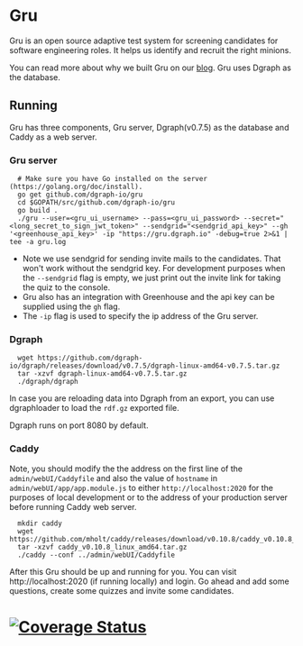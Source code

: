 # Gru

Gru is an open source adaptive test system for screening candidates for software engineering roles. It helps us identify and recruit the right minions.

You can read more about why we built Gru on our [blog](https://open.dgraph.io/post/gru/). Gru uses Dgraph as the database.

## Running

Gru has three components, Gru server, Dgraph(v0.7.5) as the database and Caddy as a web server.

### Gru server

```
  # Make sure you have Go installed on the server (https://golang.org/doc/install).
  go get github.com/dgraph-io/gru
  cd $GOPATH/src/github.com/dgraph-io/gru
  go build .
  ./gru --user=<gru_ui_username> --pass=<gru_ui_password> --secret="<long_secret_to_sign_jwt_token>" --sendgrid="<sendgrid_api_key>" --gh '<greenhouse_api_key>' -ip "https://gru.dgraph.io" -debug=true 2>&1 | tee -a gru.log
```

* Note we use sendgrid for sending invite mails to the candidates. That won't work without the sendgrid
key. For development purposes when the `--sendgrid` flag is empty, we just print out the invite link for taking
the quiz to the console.
* Gru also has an integration with Greenhouse and the api key can be supplied using the `gh` flag.
* The `-ip` flag is used to specify the ip address of the Gru server.


### Dgraph

```
  wget https://github.com/dgraph-io/dgraph/releases/download/v0.7.5/dgraph-linux-amd64-v0.7.5.tar.gz
  tar -xzvf dgraph-linux-amd64-v0.7.5.tar.gz
  ./dgraph/dgraph
```
In case you are reloading data into Dgraph from an export, you can use dgraphloader to load the `rdf.gz` exported file.

Dgraph runs on port 8080 by default.

### Caddy

Note, you should modify the the address on the first line of the `admin/webUI/Caddyfile` and also the
value of `hostname` in `admin/webUI/app/app.module.js` to either `http://localhost:2020` for the purposes
of local development or to the address of your production server before running Caddy web server.

```
  mkdir caddy
  wget https://github.com/mholt/caddy/releases/download/v0.10.8/caddy_v0.10.8_linux_amd64.tar.gz
  tar -xzvf caddy_v0.10.8_linux_amd64.tar.gz
  ./caddy --conf ../admin/webUI/Caddyfile
```

After this Gru should be up and running for you. You can visit http://localhost:2020 (if running
locally) and login. Go ahead and add some questions, create some quizzes and invite some candidates.

# [![Coverage Status](https://coveralls.io/repos/github/dgraph-io/gru/badge.svg?branch=develop)](https://coveralls.io/github/dgraph-io/gru?branch=develop)
